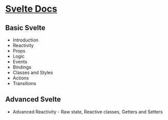 # [Svelte Docs](https://svelte.dev/tutorial/svelte/welcome-to-svelte)

## Basic Svelte

- Introduction
- Reactivity
- Props
- Logic
- Events
- Bindings
- Classes and Styles
- Actions
- Transitions
 

## Advanced Svelte

- Advanced Reactivity - Raw state, Reactive classes, Getters and Setters